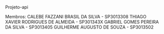 Projeto-api

Membros:
CALEBE FAZZANI BRASIL DA SILVA - SP3013308
THIAGO XAVIER RODRIGUES DE ALMEIDA - SP301343X
GABRIEL GOMES PEREIRA DA SILVA - SP3013405
GUILHERME AUGUSTO DE SOUZA - SP3013502
